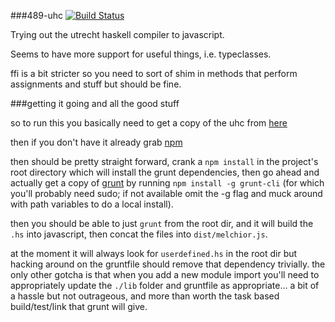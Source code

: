###489-uhc [![Build Status](https://travis-ci.org/kjgorman/489-uhc.png)](https://travis-ci.org/kjgorman/489-uhc)


Trying out the utrecht haskell compiler to javascript.

Seems to have more support for useful things, i.e. typeclasses.

ffi is a bit stricter so you need to sort of shim in methods that
perform assignments and stuff but should be fine.

###getting it going and all the good stuff

so to run this you basically need to get a copy of the uhc from [here](https://github.com/UU-ComputerScience/uhc)

then if you don't have it already grab [npm](https://npmjs.org/)

then should be pretty straight forward, crank a `npm install` in the project's root directory which will install
the grunt dependencies, then go ahead and actually get a copy of [grunt](http://gruntjs.com/) by running `npm install -g grunt-cli`
(for which you'll probably need sudo; if not available omit the -g flag and muck around with path variables to do a 
local install).

then you should be able to just `grunt` from the root dir, and it will build the `.hs` into javascript, then concat
the files into `dist/melchior.js`.

at the moment it will always look for `userdefined.hs` in the root dir but hacking around on the gruntfile should remove
that dependency trivially. the only other gotcha is that when you add a new module import you'll need to appropriately
update the `./lib` folder and gruntfile as appropriate... a bit of a hassle but not outrageous, and more than worth the
task based build/test/link that grunt will give.
